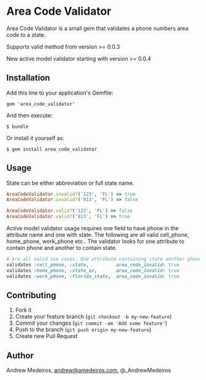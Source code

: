 # Area Code Validator

Area Code Validator is a small gem that validates a phone numbers area code to a state.

Supports valid method from version >= 0.0.3

New active model validator starting with version >= 0.0.4

## Installation

Add this line to your application's Gemfile:

    gem 'area_code_validator'

And then execute:

    $ bundle

Or install it yourself as:

    $ gem install area_code_validator

## Usage

State can be either abbreviation or full state name.

```ruby
AreaCodeValidator.invalid?('123', 'FL') => true
AreaCodeValidator.invalid?('813', 'FL') => false

AreaCodeValidator.valid?('123', 'FL') => false
AreaCodeValidator.valid?('813', 'FL') => true
```

Active model validator usage requires one field to have phone in the attribute name and one with state.
The following are all valid cell_phone, home_phone, work_phone etc.. The validator looks for one attribute to contain phone and another to contain state.

```ruby
# Are all valid use cases. One attribute containing state another phone.
validates :cell_phone, :state,          area_code_invalid: true
validates :home_phone, :state_az,       area_code_invalid: true
validates :work_phone, :florida_state,  area_code_invalid: true
```
## Contributing

1. Fork it
2. Create your feature branch (`git checkout -b my-new-feature`)
3. Commit your changes (`git commit -am 'Add some feature'`)
4. Push to the branch (`git push origin my-new-feature`)
5. Create new Pull Request

## Author

Andrew Medeiros, andrew@amedeiros.com, @_AndrewMedeiros
